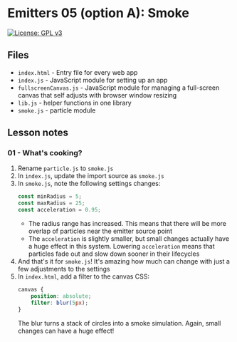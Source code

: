# Emitters 05 (option A): Smoke

[![License: GPL v3](https://img.shields.io/badge/License-GPLv3-blue.svg)](https://www.gnu.org/licenses/gpl-3.0)

## Files

* <code>index.html</code> - Entry file for every web app
* <code>index.js</code> - JavaScript module for setting up an app
* <code>fullscreenCanvas.js</code> - JavaScript module for managing a full-screen canvas that self adjusts with browser window resizing
* <code>lib.js</code> - helper functions in one library
* <code>smoke.js</code> - particle module

## Lesson notes

### 01 - What's cooking?

1. Rename <code>particle.js</code> to <code>smoke.js</code>
2. In <code>index.js</code>, update the import source as <code>smoke.js</code>
3. In <code>smoke.js</code>, note the following settings changes:
    ```js
    const minRadius = 5;
    const maxRadius = 25;
    const acceleration = 0.95;
    ```
    * The radius range has increased. This means that there will be more overlap of particles near the emitter source point
    * The <code>acceleration</code> is slightly smaller, but small changes actually have a huge effect in this system. Lowering <code>acceleration</code> means that particles fade out and slow down sooner in their lifecycles
4. And that's it for <code>smoke.js</code>! It's amazing how much can change with just a few adjustments to the settings
5. In <code>index.html</code>, add a filter to the canvas CSS:
    ```CSS
    canvas { 
        position: absolute; 
        filter: blur(5px); 
    }
    ```
    The blur turns a stack of circles into a smoke simulation. Again, small changes can have a huge effect!